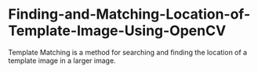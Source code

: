 # Finding-and-Matching-Location-of-Template-Image-Using-OpenCV
Template Matching is a method for searching and finding the location of a template image in a larger image. 
